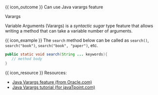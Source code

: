 <span id="prereqs"></span>

<span id="outcomes">{{ icon_outcome }} Can use Java varargs feature</span>

<span id="title">Varargs</span>

<div id="body">

Variable Arguments (Varargs) is a _syntactic sugar_ type feature that allows writing a method that can take a variable number of arguments.

<box>

{{ icon_example }} The `search` method below can be called as `search()`, `search("book")`, `search("book", "paper")`, etc.
```java
public static void search(String ... keywords){
   // method body
}
```
</box>

{{ icon_resource }} Resources:
* [Java Varargs feature (from Oracle.com)](http://docs.oracle.com/javase/1.5.0/docs/guide/language/varargs.html)
* [Java Varargs tutorial (for javaTpoint.com)](https://www.javatpoint.com/varargs)

</div>

<div id="extras">
</div>